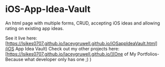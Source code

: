 # iOS-App-Idea-Vault
An html page with multiple forms, CRUD, accepting iOS ideas and allowing rating on existing app ideas.


See it live here: [https://lsikes0707.github.io/laceygruwell.github.io/iOSappIdeaVault.html](iOS App Idea Vault)
Check out my other projects here: [https://lsikes0707.github.io/laceygruwell.github.io/](One of My Portfolios-Because what developer only has one ;) )
